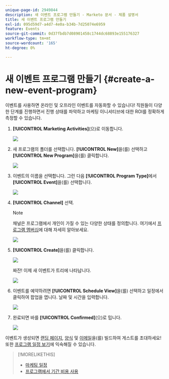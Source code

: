 ```yaml
---
unique-page-id: 2949844
description: 새 이벤트 프로그램 만들기 - Marketo 문서 - 제품 설명서
title: 새 이벤트 프로그램 만들기
exl-id: 095d59d7-a4d7-4e0a-b34b-7d25074e6959
feature: Events
source-git-commit: 0d37fbdb7d08901458c1744dc68893e155176327
workflow-type: tm+mt
source-wordcount: '165'
ht-degree: 0%

---
```


# 새 이벤트 프로그램 만들기 {#create-a-new-event-program}

이벤트를 사용하면 온라인 및 오프라인 이벤트를 자동화할 수 있습니다! 직원들이 다양한 단계를 진행하면서 진행 상태를 파악하고 마케팅 이니셔티브에 대한 ROI를 정확하게 측정할 수 있습니다.

1. **[!UICONTROL Marketing Activities]**(으)로 이동합니다.

   ![](assets/ma.png)

1. 새 프로그램의 폴더를 선택합니다. **[!UICONTROL New]**&#x200B;을(를) 선택하고 **[!UICONTROL New Program]**&#x200B;을(를) 클릭합니다.

   ![](assets/image2015-2-26-14-3a24-3a30.png)

1. 이벤트의 이름을 선택합니다. 그런 다음 **[!UICONTROL Program Type]**&#x200B;에서 **[!UICONTROL Event]**&#x200B;을(를) 선택합니다.

   ![](assets/image2015-2-26-14-3a26-3a6.png)

1. **[!UICONTROL Channel]** 선택.

   >[!NOTE]
   >
   >채널은 프로그램에서 개인이 가질 수 있는 다양한 상태를 정의합니다. 여기에서 [프로그램 멤버십](/help/marketo/product-docs/core-marketo-concepts/programs/creating-programs/understanding-program-membership.md)에 대해 자세히 알아보세요.

   ![](assets/image2015-2-26-14-3a29-3a3.png)

1. **[!UICONTROL Create]**&#x200B;을(를) 클릭합니다.

   ![](assets/image2015-2-26-14-3a33-3a17.png)

   짜잔! 이제 새 이벤트가 트리에 나타납니다.

   ![](assets/image2015-2-26-14-3a34-3a33.png)

1. 이벤트를 예약하려면 **[!UICONTROL Schedule View]**&#x200B;을(를) 선택하고 일정에서 클릭하여 팝업을 엽니다. 날짜 및 시간을 입력합니다.

   ![](assets/image2016-3-25-14-3a17-3a33.png)

1. 완료되면 바를 **[!UICONTROL Confirmed]**(으)로 밉니다.

   ![](assets/image2016-3-25-14-3a18-3a13.png)

이벤트가 생성되면 [랜딩 페이지](/help/marketo/product-docs/demand-generation/landing-pages/free-form-landing-pages/create-a-free-form-landing-page.md), [양식](/help/marketo/product-docs/demand-generation/forms/creating-a-form/create-a-form.md) 및 [이메일](/help/marketo/product-docs/email-marketing/email-programs/creating-an-email-program/create-an-email-program.md)을(를) 빌드하여 게스트를 초대하세요! 또한 [프로그램 일정 보기](https://docs.marketo.com/display/docs/program+schedule+view)에 익숙해질 수 있습니다.

>[!MORELIKETHIS]
>
>* [마케팅 일정](/help/marketo/product-docs/core-marketo-concepts/marketing-calendar/understanding-the-calendar/navigating-the-marketing-calendar.md)
>* [프로그램에서 기간 비용 사용](/help/marketo/product-docs/core-marketo-concepts/programs/working-with-programs/using-period-costs-in-a-program.md)
